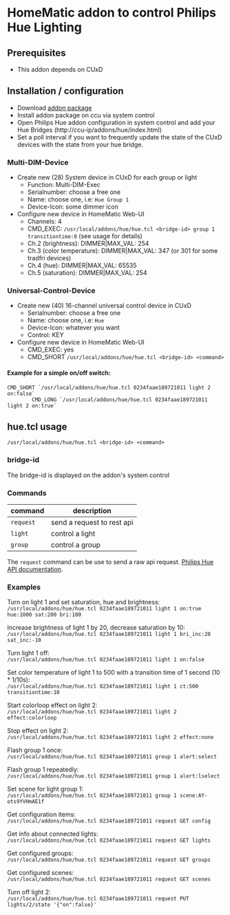# HomeMatic addon to control Philips Hue Lighting

## Prerequisites
* This addon depends on CUxD

## Installation / configuration
* Download [addon package](https://github.com/j-a-n/homematic-addon-hue/raw/master/hm-hue.tar.gz)
* Install addon package on ccu via system control
* Open Philips Hue addon configuration in system control and add your Hue Bridges (http://ccu-ip/addons/hue/index.html)
* Set a poll interval if you want to frequently update the state of the CUxD devices with the state from your hue bridge.

### Multi-DIM-Device
* Create new (28) System device in CUxD for each group or light
  * Function: Multi-DIM-Exec
  * Serialnumber: choose a free one
  * Name: choose one, i.e: `Hue Group 1`
  * Device-Icon: some dimmer icon
* Configure new device in HomeMatic Web-UI
  * Channels: 4
  * CMD_EXEC: `/usr/local/addons/hue/hue.tcl <bridge-id> group 1 transitiontime:0` (see usage for details)
  * Ch.2 (brightness): DIMMER|MAX_VAL: 254
  * Ch.3 (color temperature): DIMMER|MAX_VAL: 347 (or 301 for some tradfri devices)
  * Ch.4 (hue): DIMMER|MAX_VAL: 65535
  * Ch.5 (saturation): DIMMER|MAX_VAL: 254

### Universal-Control-Device
* Create new (40) 16-channel universal control device in CUxD
  * Serialnumber: choose a free one
  * Name: choose one, i.e: `Hue`
  * Device-Icon: whatever you want
  * Control: KEY
* Configure new device in HomeMatic Web-UI
  * CMD_EXEC: yes
  * CMD_SHORT `/usr/local/addons/hue/hue.tcl <bridge-id> <command>`

#### Example for a simple on/off switch: 
  	CMD_SHORT `/usr/local/addons/hue/hue.tcl 0234faae189721011 light 2 on:false`
			CMD_LONG `/usr/local/addons/hue/hue.tcl 0234faae189721011 light 2 on:true`

## hue.tcl usage
`/usr/local/addons/hue/hue.tcl <bridge-id> <command>`

### bridge-id
The bridge-id is displayed on the addon's system control

### Commands

command        | description
---------------| -----------------------------
`request`      | send a request to rest api
`light`        | control a light
`group`        | control a group

The `request` command can be use to send a raw api request.
[Philips Hue API documentation](https://developers.meethue.com/philips-hue-api).

### Examples
Turn on light 1 and set saturation, hue and brightness:  
`/usr/local/addons/hue/hue.tcl 0234faae189721011 light 1 on:true hue:1000 sat:200 bri:100`

Increase brightness of light 1 by 20, decrease saturation by 10:  
`/usr/local/addons/hue/hue.tcl 0234faae189721011 light 1 bri_inc:20 sat_inc:-10`

Turn light 1 off:  
`/usr/local/addons/hue/hue.tcl 0234faae189721011 light 1 on:false`

Set color temperature of light 1 to 500 with a transition time of 1 second (10 * 1/10s):  
`/usr/local/addons/hue/hue.tcl 0234faae189721011 light 1 ct:500 transitiontime:10`

Start colorloop effect on light 2:  
`/usr/local/addons/hue/hue.tcl 0234faae189721011 light 2 effect:colorloop`

Stop effect on light 2:  
`/usr/local/addons/hue/hue.tcl 0234faae189721011 light 2 effect:none`

Flash group 1 once:  
`/usr/local/addons/hue/hue.tcl 0234faae189721011 group 1 alert:select`

Flash group 1 repeatedly:  
`/usr/local/addons/hue/hue.tcl 0234faae189721011 group 1 alert:lselect`

Set scene for light group 1:  
`/usr/local/addons/hue/hue.tcl 0234faae189721011 group 1 scene:AY-ots9YVHmAE1f`

Get configuration items:  
`/usr/local/addons/hue/hue.tcl 0234faae189721011 request GET config`

Get info about connected lights:  
`/usr/local/addons/hue/hue.tcl 0234faae189721011 request GET lights`

Get configured groups:  
`/usr/local/addons/hue/hue.tcl 0234faae189721011 request GET groups`

Get configured scenes:  
`/usr/local/addons/hue/hue.tcl 0234faae189721011 request GET scenes`

Turn off light 2:  
`/usr/local/addons/hue/hue.tcl 0234faae189721011 request PUT lights/2/state '{"on":false}'`


